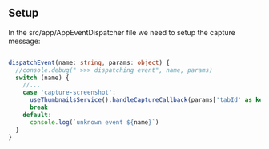 ## Setup

In the src/app/AppEventDispatcher file we need to setup the capture message:

```typescript

dispatchEvent(name: string, params: object) {
  //console.debug(" >>> dispatching event", name, params)
  switch (name) {
    //...
    case 'capture-screenshot':
      useThumbnailsService().handleCaptureCallback(params['tabId' as keyof object], params['data' as keyof object])
      break
    default:
      console.log(`unknown event ${name}`)
  }
}
```

